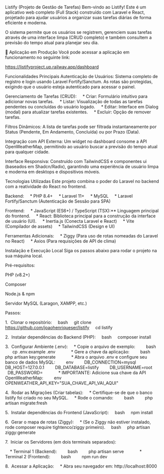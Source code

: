 Listify (Projeto de Gestão de Tarefas)
Bem-vindo ao Listify! Este é um aplicativo web completo (Full Stack) construído com Laravel e React, projetado para ajudar usuários a organizar suas tarefas diárias de forma eficiente e moderna.

O sistema permite que os usuários se registrem, gerenciem suas tarefas através de uma interface limpa (CRUD completo) e também consultem a previsão do tempo atual para planejar seu dia.

🚀 Aplicação em Produção
Você pode acessar a aplicação em funcionamento no seguinte link:

https://listifyproject.up.railway.app/dashboard

Funcionalidades Principais
Autenticação de Usuários: Sistema completo de registro e login usando Laravel Fortify/Sanctum. As rotas são protegidas, exigindo que o usuário esteja autenticado para acessar o painel.

Gerenciamento de Tarefas (CRUD):     * Criar: Formulário intuitivo para adicionar novas tarefas.     * Listar: Visualização de todas as tarefas pendentes ou concluídas do usuário logado.     * Editar: Interface em Dialog (modal) para atualizar tarefas existentes.     * Excluir: Opção de remover tarefas.

Filtros Dinâmicos: A lista de tarefas pode ser filtrada instantaneamente por Status (Pendente, Em Andamento, Concluída) ou por Prazo (Data).

Integração com API Externa: Um widget no dashboard consome a API OpenWeatherMap, permitindo ao usuário buscar a previsão do tempo atual para qualquer cidade.

Interface Responsiva: Construído com TailwindCSS e componentes ui (baseados em Shadcn/Radix), garantindo uma experiência de usuário limpa e moderna em desktops e dispositivos móveis.

Tecnologias Utilizadas
Este projeto combina o poder do Laravel no backend com a reatividade do React no frontend.

Backend:     * PHP 8.4+     * Laravel 11+     * MySQL     * Laravel Fortify/Sanctum (Autenticação de Sessão para SPA)

Frontend:     * JavaScript (ES6+) / TypeScript (TSX):** Linguagem principal do frontend.     * React: Biblioteca principal para a construção da interface de usuário (UI).     * Inertia.js (Conecta Laravel e React)     * Vite (Compilador de assets)     * TailwindCSS (Design e UI)

Ferramentas Adicionais:     * Ziggy (Para uso de rotas nomeadas do Laravel no React)     * Axios (Para requisições de API de clima)

Instalação e Execução Local
Siga os passos abaixo para rodar o projeto na sua máquina local.

Pré-requisitos:

PHP (v8.2+)

Composer

Node.js & npm

Servidor MySQL (Laragon, XAMPP, etc.)

Passos:

1.  Clonar o repositório:     bash     git clone https://github.com/joaohenriqueser/listify     cd listify    

2.  Instalar dependências do Backend (PHP):     bash     composer install    

3.  Configurar Ambiente (.env):     * Copie o arquivo de exemplo:         bash         cp .env.example .env             * Gere a chave da aplicação:         bash         php artisan key:generate             * Abra o arquivo .env e configure seu banco de dados MySQL:         env         DB_CONNECTION=mysql         DB_HOST=127.0.0.1         DB_DATABASE=listify         DB_USERNAME=root         DB_PASSWORD=             * IMPORTANTE: Adicione sua chave da API OpenWeatherMap:         env         OPENWEATHER_API_KEY="SUA_CHAVE_API_VAI_AQUI"        

4.  Rodar as Migrações (Criar tabelas):     * Certifique-se de que o banco listify foi criado no seu MySQL.     * Rode o comando:         bash         php artisan migrate:fresh        

5.  Instalar dependências do Frontend (JavaScript):     bash     npm install    

6.  Gerar o mapa de rotas (Ziggy):     * (Se o Ziggy não estiver instalado, rode composer require tightenco/ziggy primeiro).     bash     php artisan ziggy:generate    

7.  Iniciar os Servidores (em dois terminais separados):

    * Terminal 1 (Backend):         bash         php artisan serve             * Terminal 2 (Frontend):         bash         npm run dev        

8.  Acessar a Aplicação:     * Abra seu navegador em: http://localhost:8000
